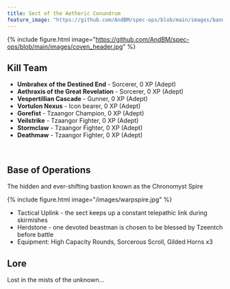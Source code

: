 ```yaml
---
title: Sect of the Aetheric Conundrum
feature_image: "https://github.com/AndBM/spec-ops/blob/main/images/banner_landscape.jpg"
---
```


{% include figure.html image="https://github.com/AndBM/spec-ops/blob/main/images/coven_header.jpg" %}

## Kill Team

* **Umbrahex of the Destined End** - Sorcerer, 0 XP (Adept)
* **Aethraxis of the Great Revelation** - Sorcerer, 0 XP (Adept)
* **Vespertillian Cascade** - Gunner, 0 XP (Adept)
* **Vortulon Nexus** - Icon bearer, 0 XP (Adept)
* **Gorefist** - Tzaangor Champion, 0 XP (Adept)
* **Veilstrike** - Tzaangor Fighter, 0 XP (Adept)
* **Stormclaw** - Tzaangor Fighter, 0 XP (Adept)
* **Deathmaw** - Tzaangor Fighter, 0 XP (Adept)

<br>

## Base of Operations

The hidden and ever-shifting bastion known as the Chronomyst Spire

{% include figure.html image="/images/warpspire.jpg" %}

* Tactical Uplink - the sect keeps up a constant telepathic link during skirmishes
* Herdstone - one devoted beastman is chosen to be blessed by Tzeentch before battle
* Equipment: High Capacity Rounds, Sorcerous Scroll, Gilded Horns x3



## Lore
Lost in the mists of the unknown...